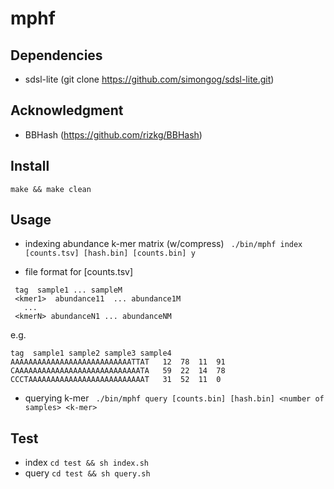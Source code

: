 # mphf

## Dependencies

- sdsl-lite (git clone https://github.com/simongog/sdsl-lite.git)

## Acknowledgment
-  BBHash (https://github.com/rizkg/BBHash)

## Install

` make && make clean `

## Usage

- indexing abundance k-mer matrix (w/compress)
  ` ./bin/mphf index [counts.tsv] [hash.bin] [counts.bin] y`

- file format for [counts.tsv] 
 ```
  tag  sample1 ... sampleM
  <kmer1>  abundance11  ... abundance1M
    ...
  <kmerN> abundanceN1 ... abundanceNM
  ```
  
  e.g. 
  ```
  tag  sample1 sample2 sample3 sample4
  AAAAAAAAAAAAAAAAAAAAAAAAAAATTAT	12  78	11  91
  CAAAAAAAAAAAAAAAAAAAAAAAAAAAATA	59  22	14  78
  CCCTAAAAAAAAAAAAAAAAAAAAAAAAAAT	31  52	11  0
  ```

- querying k-mer 
  ` ./bin/mphf query [counts.bin] [hash.bin] <number of samples> <k-mer>`

## Test

- index
  `cd test && sh index.sh`
- query
  `cd test && sh query.sh`
